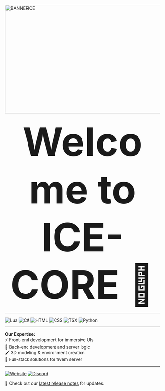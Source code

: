 <img width="1526" height="352" alt="BANNERICE" src="https://github.com/user-attachments/assets/76965439-c15f-4635-ad9f-853495e23643" />

<p align="center">
  <strong style="font-size: 128px;">Welcome to ICE-CORE 👋</strong>
</p>


---

  <!-- Language Logos -->
  <p>
    <img alt="Lua" src="https://img.shields.io/badge/Lua-2C2D72?style=for-the-badge&logo=lua&logoColor=white" />
    <img alt="C#" src="https://img.shields.io/badge/C%23-239120?style=for-the-badge&logo=c-sharp&logoColor=white" />
    <img alt="HTML" src="https://img.shields.io/badge/HTML-E34F26?style=for-the-badge&logo=html5&logoColor=white" />
    <img alt="CSS" src="https://img.shields.io/badge/CSS-1572B6?style=for-the-badge&logo=css3&logoColor=white" />
    <img alt="TSX" src="https://img.shields.io/badge/TSX-3178C6?style=for-the-badge&logo=typescript&logoColor=white" />
    <img alt="Python" src="https://img.shields.io/badge/Python-3776AB?style=for-the-badge&logo=python&logoColor=white" />
  </p>

---

  <!-- Features -->
  <p>
    <strong>Our Expertise:</strong><br>
    ⚡ Front-end development for immersive UIs<br>
    🔧 Back-end development and server logic<br>
    🖌️ 3D modeling & environment creation<br>
    🔗 Full-stack solutions for fivem server
  </p>

---

 <!-- Links -->
  <p>
    <a href="https://ice-core.me"><img alt="Website" src="https://img.shields.io/badge/ice-core.me-007BFF?style=for-the-badge&logo=google-chrome&logoColor=white" /></a>
    <a href="https://discord.gg/YOURDISCORD"><img alt="Discord" src="https://img.shields.io/badge/Discord-7289DA?style=for-the-badge&logo=discord&logoColor=white" /></a>
  </p>

  <p>🎉 Check out our <a href="#">latest release notes</a> for updates.</p>
</p>
